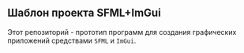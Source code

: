 ## Шаблон проекта SFML+ImGui

Этот репозиторий - прототип программ для создания графических приложений средствами `SFML` и 
`ImGui`.
